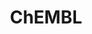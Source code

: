 ---
bigquery: https://console.cloud.google.com/bigquery?p=patents-public-data&d=ebi_chembl&page=dataset
citation: '"The ChEMBL database in 2017." Anna Gaulton, Anne Hersey, Michał Nowotka,
  A Patrícia Bento, Jon Chambers, David Mendez, Prudence Mutowo, Francis Atkinson,
  Louisa J Bellis, Elena Cibrián-Uhalte, Mark Davies, Nathan Dedman, Anneli Karlsson,
  María Paula Magariños, John P Overington, George Papadatos, Ines Smit, Andrew R
  Leach Nucleic acids Research (2017) 45 (Database Issue), D945-D954'
contributors: European Bioinformatics Institute
cost: None
description: ChEMBL Data is a manually curated database of small molecules used in
  drug discovery, including information about existing patented drugs.
documentation: 'schema: https://www.ebi.ac.uk/chembl/db_schema


  '
last_edit: 04/10/2022, 07:52:54
location: https://console.cloud.google.com/marketplace/product/google_patents_public_datasets/chembl
maintained_by: EMBL-EBI, an outstation of European Molecular Biology Laboratory
related_publications: '

  ChEMBL: towards direct deposition of bioassay data.


  Mendez D, Gaulton A, Bento AP, Chambers J, De Veij M, Félix E, Magariños MP, Mosquera
  JF, Mutowo P, Nowotka M, Gordillo-Marañón M, Hunter F, Junco L, Mugumbate G, Rodriguez-Lopez
  M, Atkinson F, Bosc N, Radoux CJ, Segura-Cabrera A, Hersey A, Leach AR.


  — Nucleic Acids Res. 2019; 47(D1):D930-D940. doi: 10.1093/nar/gky1075

  '
schema_fields:
- mol_atc_id
- level1
- component_id
- le
- assay_type
- max_phase
- assay_subcellular_fraction
- sequence_md5sum
- updated_by
- doc_type
- journal
- last_active
- ro3_pass
- first_approval
- uberon_id
- annotation
- label
- frac_class_id
- warning_description
- parent_go_id
- cell_source_tissue
- acd_most_bpka
- metabolite_record_id
- aidx
- standard_relation
- country
- withdrawn_class
- l2
- pubmed_id
- company
- ddd_value
- molregno
- compound_key
- innovator_company
- source_domain_id
- compd_id
- start_position
- alert_name
- molfile
- usan_substem
- withdrawn_year
- acd_logp
- disease_efficacy
- pref_name
- path
- standard_value
- standard_upper_value
- ref_id
- target_mapping
- molecule_type
- psa
- prediction_method
- idx
- level2
- stat
- isoform
- l8
- year
- actsm_id
- mc_target_type
- parenteral
- atc_code
- mol_irac_id
- protein_class_desc
- domain_type
- targrel_id
- set_name
- sequence
- prodrug
- dosage_form
- mc_tax_id
- cell_description
- withdrawn_reason
- bto_id
- hrac_class_id
- hbd
- route
- src_assay_id
- rgid
- relationship_type
- standard_units
- heavy_atoms
- usan_stem_id
- parameter_type
- hbd_lipinski
- level5
- mc_target_accession
- class_type
- bao_format
- withdrawn_country
- level3
- mesh_id
- qed_weighted
- curation_comment
- mc_organism
- therapeutic_flag
- bao_id
- assay_organism
- acd_logd
- title
- nda_type
- standard_text_value
- warnref_id
- potential_duplicate
- orig_description
- mecref_id
- enzyme_name
- clo_id
- binding_site_comment
- alogp
- drug_product_flag
- research_stem
- cx_logp
- bei
- pathway_id
- mol_hrac_id
- lle
- level3_description
- co_stem_id
- frac_code
- efo_id
- ddd_comment
- standard_inchi_key
- approval_date
- ingredient
- confidence_score
- assay_source
- mw_freebase
- issue
- l4
- usan_stem_definition
- ref_url
- metref_id
- std_act_id
- dosed_ingredient
- site_id
- pchembl_value
- l7
- published_relation
- assay_class_id
- ass_cls_map_id
- cl_lincs_id
- max_phase_for_ind
- product_id
- prod_pat_id
- standard_inchi
- cpd_str_alert_id
- organism
- stem
- substrate_record_id
- oc_id
- parent_id
- assay_id
- cx_most_apka
- patent_id
- irac_class_id
- ddd_units
- mechanism_comment
- comments
- published_units
- res_stem_id
- indication_class
- mc_target_name
- toid
- name
- direct_interaction
- warning_id
- compound_name
- smid
- species_group_flag
- activity_id
- description
- cell_id
- protein_class_id
- hba_lipinski
- sei
- status
- warning_type
- cx_logd
- action_type
- num_alerts
- domain_name
- withdrawn_flag
- alert_set_id
- published_value
- domain_id
- assay_tissue
- full_molformula
- text_value
- level2_description
- ddd_admr
- published_type
- doc_id
- type
- num_ro5_violations
- related_tid
- accession
- mechanism_of_action
- selectivity_comment
- cell_source_organism
- patent_use_code
- who_name
- definition
- subgroup
- compsyn_id
- patent_no
- relationship_desc
- source
- aromatic_rings
- level1_description
- availability_type
- ridx
- units
- tissue_id
- target_desc
- inorganic_flag
- bao_endpoint
- num_lipinski_ro5_violations
- full_mwt
- value
- drugind_id
- l6
- publication_number
- src_short_name
- end_position
- first_page
- delist_flag
- aspect
- molecular_mechanism
- go_id
- topical
- assay_param_id
- abstract
- ap_id
- met_id
- cidx
- ad_type
- ref_type
- db_source
- variant_id
- parent_molregno
- mesh_heading
- tid
- entity_id
- hrac_code
- entity_type
- first_in_class
- enzyme_tid
- usan_year
- efo_term
- ddd_id
- natural_product
- class_level
- doi
- black_box_warning
- domain_description
- relation
- site_residues
- applicant_full_name
- level4_description
- priority
- drug_record_id
- drug_substance_flag
- authors
- target_type
- cx_most_bpka
- pathway_key
- chirality
- met_conversion
- src_description
- last_page
- chebi_par_id
- component_synonym
- homologue
- comp_class_id
- warning_year
- assay_desc
- irac_code
- job_id
- smarts
- canonical_smiles
- assay_cell_type
- assay_category
- strength
- warning_country
- result_flag
- assay_tax_id
- record_id
- cell_ontology_id
- level4
- warning_class
- data_validity_comment
- src_id
- sitecomp_id
- mec_id
- mol_frac_id
- formulation_id
- mw_monoisotopic
- tbl
- chembl_id
- hba
- version
- protein_class_synonym
- oral
- molecular_species
- syn_type
- site_name
- predbind_id
- submission_date
- comp_go_id
- indref_id
- caloha_id
- downgraded
- l3
- acd_most_apka
- tid_fixed
- curated_by
- l5
- updated_on
- activity_count
- molsyn_id
- activity_comment
- biocomp_id
- cell_name
- assay_strain
- targcomp_id
- protclasssyn_id
- uo_units
- parent_type
- stem_class
- who_extra
- l1
- mutation
- tax_id
- previous_company
- rtb
- creation_date
- src_compound_id
- log_id
- standard_type
- patent_expire_date
- trade_name
- major_class
- as_id
- parameter_value
- normal_range_min
- short_name
- component_type
- normal_range_max
- cell_source_tax_id
- synonyms
- helm_notation
- volume
- active_molregno
- upper_value
- confidence
- alert_id
- usan_stem
- assay_test_type
- met_comment
- relationship
- db_version
- structure_type
- polymer_flag
- cellosaurus_id
- active_ingredient
- standard_flag
- qudt_units
shortname: chembl
tags:
- biotechnology
- health
- chemical
- bioinformatics
- medical
terms_of_use: CC BY-SA 3.0
title: ChEMBL
uuid: e232a192-965c-4ec9-904c-155b6dfe56c5
---